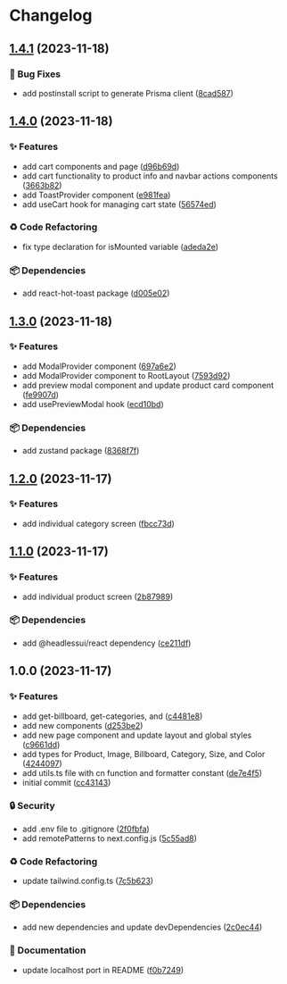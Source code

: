 # Changelog

## [1.4.1](https://github.com/TheoEwzZer/ecommerce-store/compare/v1.4.0...v1.4.1) (2023-11-18)


### 🐛 Bug Fixes

* add postinstall script to generate Prisma client ([8cad587](https://github.com/TheoEwzZer/ecommerce-store/commit/8cad587649e768312af3b4916ff8e7a971e198d9))

## [1.4.0](https://github.com/TheoEwzZer/ecommerce-store/compare/v1.3.0...v1.4.0) (2023-11-18)


### ✨ Features

* add cart components and page ([d96b69d](https://github.com/TheoEwzZer/ecommerce-store/commit/d96b69d84abb271e28b346de7b57542fc4e08986))
* add cart functionality to product info and navbar actions components ([3663b82](https://github.com/TheoEwzZer/ecommerce-store/commit/3663b82854316d669934bb3da389f1278156ad4d))
* add ToastProvider component ([e981fea](https://github.com/TheoEwzZer/ecommerce-store/commit/e981fea99caaf7e38c1db915075fde739c76c354))
* add useCart hook for managing cart state ([56574ed](https://github.com/TheoEwzZer/ecommerce-store/commit/56574ed46bd32879121c560fe62bae064d5d7ea9))


### ♻️ Code Refactoring

* fix type declaration for isMounted variable ([adeda2e](https://github.com/TheoEwzZer/ecommerce-store/commit/adeda2e2f0c643d115c5e1ff8cf663189c6b9a5c))


### 📦 Dependencies

* add react-hot-toast package ([d005e02](https://github.com/TheoEwzZer/ecommerce-store/commit/d005e02c5c3ed88aa72d802cdf3434d41f84d18e))

## [1.3.0](https://github.com/TheoEwzZer/ecommerce-store/compare/v1.2.0...v1.3.0) (2023-11-18)


### ✨ Features

* add ModalProvider component ([697a6e2](https://github.com/TheoEwzZer/ecommerce-store/commit/697a6e2139a0b08e1362077bf5ec3462b865b0a2))
* add ModalProvider component to RootLayout ([7593d92](https://github.com/TheoEwzZer/ecommerce-store/commit/7593d92fc6f0ab02eee319c90bdc397846e2a5d1))
* add preview modal component and update product card component ([fe9907d](https://github.com/TheoEwzZer/ecommerce-store/commit/fe9907ddae4f380417d6a52ed65e4acad31d6bee))
* add usePreviewModal hook ([ecd10bd](https://github.com/TheoEwzZer/ecommerce-store/commit/ecd10bda4072ee1742fa470d6ecfb6ef45107282))


### 📦 Dependencies

* add zustand package ([8368f7f](https://github.com/TheoEwzZer/ecommerce-store/commit/8368f7f1183fa99a55ac60c1fc553f71e435d934))

## [1.2.0](https://github.com/TheoEwzZer/ecommerce-store/compare/v1.1.0...v1.2.0) (2023-11-17)


### ✨ Features

* add individual category screen ([fbcc73d](https://github.com/TheoEwzZer/ecommerce-store/commit/fbcc73d54d6d3f970b2180cc82cdd42b8b1ca156))

## [1.1.0](https://github.com/TheoEwzZer/ecommerce-store/compare/v1.0.0...v1.1.0) (2023-11-17)


### ✨ Features

* add individual product screen ([2b87989](https://github.com/TheoEwzZer/ecommerce-store/commit/2b879896c932d2542de84dead57ecc231c7bc9d3))


### 📦 Dependencies

* add @headlessui/react dependency ([ce211df](https://github.com/TheoEwzZer/ecommerce-store/commit/ce211df6bcfe702f7441ee6e73c6f5976af05321))

## 1.0.0 (2023-11-17)


### ✨ Features

* add get-billboard, get-categories, and ([c4481e8](https://github.com/TheoEwzZer/ecommerce-store/commit/c4481e85f33abe5b577688d0d8e943b488faee3e))
* add new components ([d253be2](https://github.com/TheoEwzZer/ecommerce-store/commit/d253be250ce9c2b86934f90a8cb1f72ca80cdb47))
* add new page component and update layout and global styles ([c9661dd](https://github.com/TheoEwzZer/ecommerce-store/commit/c9661dd95479ef4c6c66419b0e22167af4a269f0))
* add types for Product, Image, Billboard, Category, Size, and Color ([4244097](https://github.com/TheoEwzZer/ecommerce-store/commit/4244097b49e0a3c8667ffa32e460594b822f56ae))
* add utils.ts file with cn function and formatter constant ([de7e4f5](https://github.com/TheoEwzZer/ecommerce-store/commit/de7e4f576bdeddf23c17f5543e54119c12c31744))
* initial commit ([cc43143](https://github.com/TheoEwzZer/ecommerce-store/commit/cc4314372948ca9ef610f7a22a4727393b5531c2))


### 🔒️ Security

* add .env file to .gitignore ([2f0fbfa](https://github.com/TheoEwzZer/ecommerce-store/commit/2f0fbfac8852d4b321dc04c3cb108f212c7195f3))
* add remotePatterns to next.config.js ([5c55ad8](https://github.com/TheoEwzZer/ecommerce-store/commit/5c55ad850dadd195e420636a2b5e7c93d153cde8))


### ♻️ Code Refactoring

* update tailwind.config.ts ([7c5b623](https://github.com/TheoEwzZer/ecommerce-store/commit/7c5b6237d7d7e3b06dddd5b47894421996bad3ae))


### 📦 Dependencies

* add new dependencies and update devDependencies ([2c0ec44](https://github.com/TheoEwzZer/ecommerce-store/commit/2c0ec44df172c15929247ace5ef2c6d30ab9714b))


### 📝 Documentation

* update localhost port in README ([f0b7249](https://github.com/TheoEwzZer/ecommerce-store/commit/f0b72498c84d5d4422cb64c14ece943b10c504d7))
